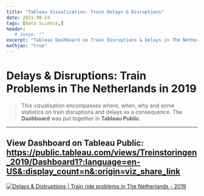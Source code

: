 ```yaml
---
title: "Tableau Visualization: Train Delays & Disruptions"
date: 2021-08-24
tags: [Data Science,]
header:
   # image: ""
excerpt: "Tableau Dashboard on Train Disruptions & Delays in The Netherlands"
mathjax: "true"
---
```

# Delays & Disruptions: Train Problems in The Netherlands in 2019
> This vizualisation encompasses where, when, why and some statistics on train disruptions and delays as a consequence. The **Dashboard** was put together in **Tableau Public**. 
---
View Dashboard on Tableau Public: https://public.tableau.com/views/Treinstoringen_2019/Dashboard1?:language=en-US&:display_count=n&:origin=viz_share_link
---

<div class='tableauPlaceholder' id='viz1629832969297' style='position: relative'><noscript><a href='#'><img alt='Delays &amp; Distruptions | Train ride problems in The Netherlands - 2019 ' src='https:&#47;&#47;public.tableau.com&#47;static&#47;images&#47;Tr&#47;Treinstoringen_2019&#47;Dashboard1&#47;1_rss.png' style='border: none' /></a></noscript><object class='tableauViz'  style='display:none;'><param name='host_url' value='https%3A%2F%2Fpublic.tableau.com%2F' /> <param name='embed_code_version' value='3' /> <param name='site_root' value='' /><param name='name' value='Treinstoringen_2019&#47;Dashboard1' /><param name='tabs' value='no' /><param name='toolbar' value='yes' /><param name='static_image' value='https:&#47;&#47;public.tableau.com&#47;static&#47;images&#47;Tr&#47;Treinstoringen_2019&#47;Dashboard1&#47;1.png' /> <param name='animate_transition' value='yes' /><param name='display_static_image' value='yes' /><param name='display_spinner' value='yes' /><param name='display_overlay' value='yes' /><param name='display_count' value='yes' /><param name='language' value='en-US' /></object></div>                <script type='text/javascript'>                    var divElement = document.getElementById('viz1629832969297');                    var vizElement = divElement.getElementsByTagName('object')[0];                    if ( divElement.offsetWidth > 800 ) { vizElement.style.width='1604px';vizElement.style.height='845px';} else if ( divElement.offsetWidth > 500 ) { vizElement.style.width='1604px';vizElement.style.height='845px';} else { vizElement.style.width='100%';vizElement.style.height='2727px';}                     var scriptElement = document.createElement('script');                    scriptElement.src = 'https://public.tableau.com/javascripts/api/viz_v1.js';                    vizElement.parentNode.insertBefore(scriptElement, vizElement);                </script>

